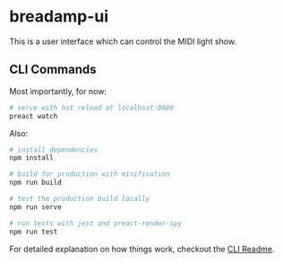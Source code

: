 # breadamp-ui

This is a user interface which can control the MIDI light show.

## CLI Commands

Most importantly, for now:

```sh
# serve with hot reload at localhost:8080
preact watch
```

Also:

```bash
# install dependencies
npm install

# build for production with minification
npm run build

# test the production build locally
npm run serve

# run tests with jest and preact-render-spy
npm run test
```

For detailed explanation on how things work, checkout the [CLI Readme](https://github.com/developit/preact-cli/blob/master/README.md).
